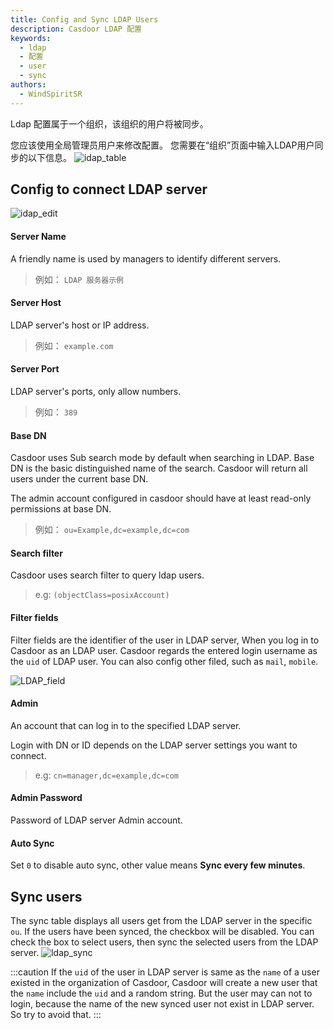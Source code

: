 ```yaml
---
title: Config and Sync LDAP Users
description: Casdoor LDAP 配置
keywords:
  - ldap
  - 配置
  - user
  - sync
authors:
  - WindSpiritSR
---
```


Ldap 配置属于一个组织，该组织的用户将被同步。

您应该使用全局管理员用户来修改配置。 您需要在“组织”页面中输入LDAP用户同步的以下信息。 ![idap_table](/img/ldap/idap_table.png)
## Config to connect LDAP server
![idap_edit](/img/ldap/idap_edit.png)
#### Server Name

A friendly name is used by managers to identify different servers.

> 例如： `LDAP 服务器示例`

#### Server Host

LDAP server's host or IP address.

> 例如： `example.com`

#### Server Port

LDAP server's ports, only allow numbers.

> 例如： `389`

#### Base DN

Casdoor uses Sub search mode by default when searching in LDAP. Base DN is the basic distinguished name of the search. Casdoor will return all users under the current base DN.

The admin account configured in casdoor should have at least read-only permissions at base DN.

> 例如： `ou=Example,dc=example,dc=com`

#### Search filter

Casdoor uses search filter to query ldap users.

> e.g: `(objectClass=posixAccount)`

#### Filter fields

Filter fields are the identifier of the user in LDAP server, When you log in to Casdoor as an LDAP user. Casdoor regards the entered login username as the `uid` of LDAP user. You can also config other filed, such as `mail`, `mobile`.

![LDAP_field](/img/ldap/ldap_field.gif)

#### Admin

An account that can log in to the specified LDAP server.

Login with DN or ID depends on the LDAP server settings you want to connect.

> e.g: `cn=manager,dc=example,dc=com`

#### Admin Password

Password of LDAP server Admin account.

#### Auto Sync

Set `0` to disable auto sync, other value means **Sync every few minutes**.

## Sync users
The sync table displays all users get from the LDAP server in the specific `ou`. If the users have been synced, the checkbox will be disabled. You can check the box to select users, then sync the selected users from the LDAP server. ![ldap_sync](/img/ldap/ldap_sync.png)

:::caution
If the `uid` of the user in LDAP server is same as the `name` of a user existed in the organization of Casdoor, Casdoor will create a new user that the `name` include the `uid` and a random string. But the user may can not to login, because the name of the new synced user not exist in LDAP server. So try to avoid that.
:::
